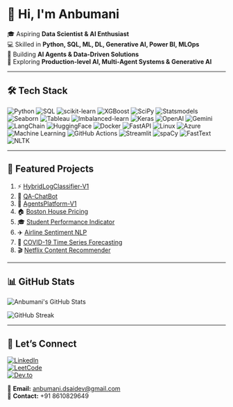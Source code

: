 # 👋 Hi, I'm Anbumani  

🎓 Aspiring **Data Scientist & AI Enthusiast**  
💻 Skilled in **Python, SQL, ML, DL, Generative AI, Power BI, MLOps**  
🚀 Building **AI Agents & Data-Driven Solutions**  
🌱 Exploring **Production-level AI, Multi-Agent Systems & Generative AI**  

---

## 🛠️ Tech Stack  
<!-- You can add/remove as you learn new tools -->
![Python](https://img.shields.io/badge/Python-3776AB?style=flat&logo=python&logoColor=white)
![SQL](https://img.shields.io/badge/SQL-003B57?style=flat&logo=database&logoColor=white)
![scikit-learn](https://img.shields.io/badge/scikit--learn-F7931E?style=flat&logo=scikit-learn&logoColor=white)
![XGBoost](https://img.shields.io/badge/XGBoost-EB5E0B?style=flat&logo=xgboost&logoColor=white)
![SciPy](https://img.shields.io/badge/SciPy-8CAAE6?style=flat&logo=scipy&logoColor=white)
![Statsmodels](https://img.shields.io/badge/Statsmodels-1F77B4?style=flat)
![Seaborn](https://img.shields.io/badge/Seaborn-4C9A2A?style=flat)
![Tableau](https://img.shields.io/badge/Tableau-E97627?style=flat&logo=tableau&logoColor=white)
![Imbalanced-learn](https://img.shields.io/badge/imblearn-FF6F61?style=flat)
![Keras](https://img.shields.io/badge/Keras-D00000?style=flat&logo=keras&logoColor=white)
![OpenAI](https://img.shields.io/badge/OpenAI-412991?style=flat&logo=openai&logoColor=white)
![Gemini](https://img.shields.io/badge/Google%20Gemini-4285F4?style=flat&logo=google&logoColor=white)
![LangChain](https://img.shields.io/badge/LangChain-1C3C3C?style=flat)
![HuggingFace](https://img.shields.io/badge/HuggingFace-FFD21E?style=flat&logo=huggingface&logoColor=black)
![Docker](https://img.shields.io/badge/Docker-2496ED?style=flat&logo=docker&logoColor=white)
![FastAPI](https://img.shields.io/badge/FastAPI-009688?style=flat&logo=fastapi&logoColor=white)
![Linux](https://img.shields.io/badge/Linux-FCC624?style=flat&logo=linux&logoColor=black)
![Azure](https://img.shields.io/badge/Azure-0078D4?style=flat&logo=microsoft-azure&logoColor=white)
![Machine Learning](https://img.shields.io/badge/Machine%20Learning-102230?style=flat)
![GitHub Actions](https://img.shields.io/badge/GitHub%20Actions-2088FF?style=flat&logo=githubactions&logoColor=white)
![Streamlit](https://img.shields.io/badge/Streamlit-FF4B4B?style=flat&logo=streamlit&logoColor=white)
![spaCy](https://img.shields.io/badge/spaCy-09A3D5?style=flat)
![FastText](https://img.shields.io/badge/FastText-005571?style=flat)
![NLTK](https://img.shields.io/badge/NLTK-15495E?style=flat)

---

## 📌 Featured Projects  
<!-- Replace YOUR_USERNAME with your actual GitHub username -->
1. ⚡ [HybridLogClassifier-V1](https://github.com/Anbumanidev/HybridLogClassifier-V1)  
2. 🤖 [QA-ChatBot](https://github.com/Anbumanidev/QA-ChatBot)  
3. 🧠 [AgentsPlatform-V1](https://github.com/Anbumanidev/AgentsPlatform-V1)  
4. 🏠 [Boston House Pricing](https://github.com/Anbumanidev/bostonhousepricing)  
5. 🎓 [Student Performance Indicator](https://github.com/Anbumanidev/StudentPerformanceIndicator_project)  
6. ✈️ [Airline Sentiment NLP](https://github.com/Anbumanidev/airline-sentiment-nlp)  
7. 🦠 [COVID-19 Time Series Forecasting](https://github.com/Anbumanidev/covid19-time-series-forecasting)  
8. 🎬 [Netflix Content Recommender](https://github.com/Anbumanidev/netflix-content-recommender)  

---

## 📊 GitHub Stats  
<!-- Replace YOUR_USERNAME -->
![Anbumani's GitHub Stats](https://github-readme-stats.vercel.app/api?username=Anbumanidev&show_icons=true&theme=tokyonight)  

![GitHub Streak](https://streak-stats.demolab.com?user=Anbumanidev&theme=tokyonight)  

---

## 🤝 Let’s Connect  
[![LinkedIn](https://img.shields.io/badge/LinkedIn-0A66C2?style=flat&logo=linkedin&logoColor=white)](https://www.linkedin.com/in/anbumani-v-9136552b1/)  
[![LeetCode](https://img.shields.io/badge/LeetCode-FFA116?style=flat&logo=leetcode&logoColor=white)](https://leetcode.com/u/JNdwMV9R1T/)  
[![Dev.to](https://img.shields.io/badge/Dev.to-000000?style=flat&logo=dev.to&logoColor=white)](https://dev.to/anbumani_v_477b0a6d5c2f79)  

📧 **Email:** anbumani.dsaidev@gmail.com  
📱 **Contact:** +91 8610829649  
